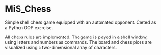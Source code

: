 # MiS_Chess
Simple shell chess game equipped with an automated opponent. 
Creted as a Python OOP exercise. 

All chess rules are implemented. The game is played in a shell window, using letters and numbers as commands.
The board and chess pices are visualized using a two-dimensional array of characters. 
